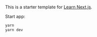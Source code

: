 This is a starter template for [Learn Next.js](https://nextjs.org/learn).

Start app:
```sh
yarn
yarn dev
```